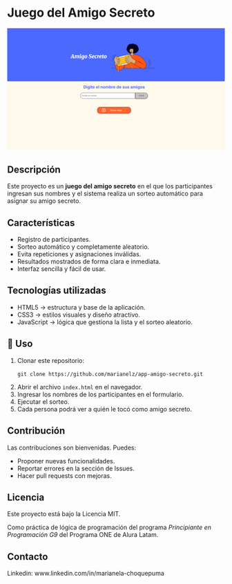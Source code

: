 <h1>Juego del Amigo Secreto</h1>
<p align="center">
  <img src="Amigo_Secreto.png" alt="Logo del juego" width="600">
</p>

<h2>Descripción</h2>
<p>
Este proyecto es un <b>juego del amigo secreto</b> en el que los participantes ingresan sus nombres 
y el sistema realiza un sorteo automático para asignar su amigo secreto.  

<h2>Características</h2>
<ul>
  <li>Registro de participantes.</li>
  <li>Sorteo automático y completamente aleatorio.</li>
  <li>Evita repeticiones y asignaciones inválidas.</li>
  <li>Resultados mostrados de forma clara e inmediata.</li>
  <li>Interfaz sencilla y fácil de usar.</li>
</ul>

<h2>Tecnologías utilizadas </h2>
<ul>
  <li> HTML5 → estructura y base de la aplicación. </li>
  <li> CSS3 → estilos visuales y diseño atractivo. </li>
  <li> JavaScript → lógica que gestiona la lista y el sorteo aleatorio. </li>
</ul>

<h2>🚀 Uso</h2>
<ol>
  <li>Clonar este repositorio:
    <pre><code>git clone https://github.com/marianelz/app-amigo-secreto.git</code></pre>
  </li>
  <li>Abrir el archivo <code>index.html</code> en el navegador.</li>
  <li>Ingresar los nombres de los participantes en el formulario.</li>
  <li>Ejecutar el sorteo.</li>
  <li>Cada persona podrá ver a quién le tocó como amigo secreto.</li>
</ol>

<h2>Contribución</h2>
<p>
Las contribuciones son bienvenidas. Puedes:
</p>
<ul>
  <li>Proponer nuevas funcionalidades.</li>
  <li>Reportar errores en la sección de Issues.</li>
  <li>Hacer pull requests con mejoras.</li>
</ul>
<h2>Licencia</h2>
<p>
Este proyecto está bajo la Licencia MIT.
</p>
<p>
Como práctica de lógica de programación del programa <em>Principiante en Programación G9</em> del Programa ONE de Alura Latam.
</p>

<h2>Contacto</h2>
<p>
Linkedin: www.linkedin.com/in/marianela-choquepuma
</p>
